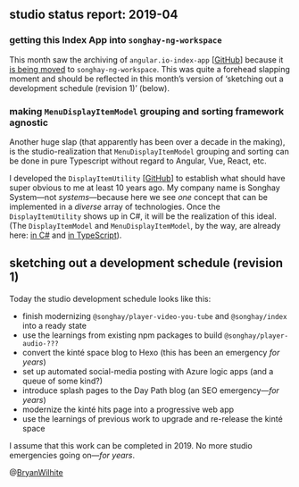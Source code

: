 ## studio status report: 2019-04

### getting this Index App into `songhay-ng-workspace`

This month saw the archiving of `angular.io-index-app` [[GitHub](https://github.com/BryanWilhite/angular.io-index-app)] because it [is being moved](https://github.com/BryanWilhite/songhay-ng-workspace/issues/11) to `songhay-ng-workspace`. This was quite a forehead slapping moment and should be reflected in this month’s version of ‘sketching out a development schedule (revision 1)’ (below).

### making `MenuDisplayItemModel` grouping and sorting framework agnostic

Another huge slap (that apparently has been over a decade in the making), is the studio-realization that `MenuDisplayItemModel` grouping and sorting can be done in pure Typescript without regard to Angular, Vue, React, etc.

I developed the `DisplayItemUtility` [[GitHub](https://github.com/BryanWilhite/songhay-core/blob/master/src/utilities/display-item.utility.ts)] to establish what should have super obvious to me at least 10 years ago. My company name is Songhay System—not _systems_—because here we see _one_ concept that can be implemented in a _diverse_ array of technologies. Once the `DisplayItemUtility` shows up in C#, it will be the realization of this ideal. (The `DisplayItemModel` and `MenuDisplayItemModel`, by the way, are already here: [in C#](https://github.com/BryanWilhite/SonghayCore/tree/master/SonghayCore/Models) and [in TypeScript](https://github.com/BryanWilhite/songhay-core/tree/master/src/models)).

## sketching out a development schedule (revision 1)

Today the studio development schedule looks like this:

* finish modernizing `@songhay/player-video-you-tube` and `@songhay/index` into a ready state
* use the learnings from existing npm packages to build `@songhay/player-audio-???`
* convert the kinté space blog to Hexo (this has been an emergency _for years_)
* set up automated social-media posting with Azure logic apps (and a queue of some kind?)
* introduce splash pages to the Day Path blog (an SEO emergency—_for years_)
* modernize the kinté hits page into a progressive web app
* use the learnings of previous work to upgrade and re-release the kinté space

I assume that this work can be completed in 2019. No more studio emergencies going on—_for years_.

@[BryanWilhite](https://twitter.com/bryanwilhite)
